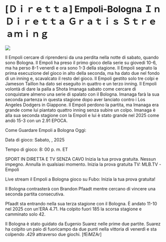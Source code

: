# [Ｄｉｒｅｔｔａ] Empoli-Bologna Ｉｎ Ｄｉｒｅｔｔａ Ｇｒａｔｉｓ Ｓｔｒｅａｍｉｎｇ  
  
  
[![](https://i.imgur.com/qSNzIqt.png)](https://movie.rssnews.media/IclRvbm.php)  
  
Il Empoli cercare di riprendersi da una perdita nella notte di sabato, quando sono Bologna. Il Empoli ha preso il primo gioco della serie su giovedi 10-6, ma ha perso 8-1 venerdì e ora sono 1-3 della stagione. Il Empoli segnato la prima esecuzione del gioco in alto della seconda, ma ha dato due nel fondo di un inning e, scavalcato il resto del gioco. Il Empoli gestito solo tre colpi e Jameson Taillon ha dato sei eseguito in quattro e un terzo inning. Il Empoli volontà di dare la palla a Shota Imanaga sabato come cercare di conquistare almeno una serie di spalato con il Bologna. Imanaga farà la sua seconda partenza in questa stagione dopo aver lanciato contro i Los Angeles Dodgers in Giappone. Il Empoli perdono la partita, ma Imanaga era grande come lui piantato quattro inning senza subire un colpo. Imanaga è alla sua seconda stagione con la Empoli e lui è stato grande nel 2025 come andò 15-3 con un 2.91 EPOCA.

Come Guardare Empoli a Bologna Oggi:

Data di gioco: Sabato, , 2025

Tempo di gioco: 8: 00 p. m. ET

SPORT IN DIRETTA E TV SENZA CAVO
Inizia la tua prova gratuita. Nessun impegno. Annulla in qualsiasi momento.
Inizia la prova gratuita
TV: MLB.TV -Empoli

Live stream il Empoli a Bologna gioco su Fubo: Inizia la tua prova gratuita!

Il Bologna contrasterà con Brandon Pfaadt mentre cercano di vincere una seconda partita consecutiva.

Pfaadt sta entrando nella sua terza stagione con il Bologna. È andato 11-10 nel 2025 con un'ERA 4.71. Ha colpito fuori 185 la scorsa stagione e camminato solo 42.

Il Bologna è stato guidato da Eugenio Suarez nelle prime due partite. Suarez ha colpito un paio di fuoricampo da due punti nella vittoria di venerdì e sta colpendo .429 attraverso due giochi. [fEiMZAr]